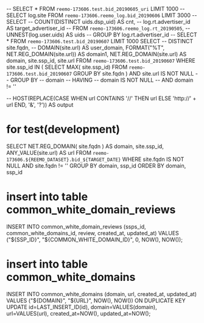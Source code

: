 

-- SELECT * FROM `reemo-173606.test.bid_20190605_uri` LIMIT 1000
--   SELECT    log.site FROM `reemo-173606.reemo_log.bid_20190606` LIMIT 3000
--     SELECT
--         COUNT(DISTINCT uids.dsp_uid) AS cnt,
--         log.rt.advertiser_id AS target_advertiser_id
--     FROM `reemo-173606.reemo_log.rt_20190505`,
--         UNNEST(log.user.uids) AS uids
--         GROUP BY log.rt.advertiser_id
--  SELECT * FROM `reemo-173606.test.bid_20190607` LIMIT 1000
SELECT
--   DISTINCT site.fqdn,
--   DOMAIN(site.url) AS user_domain,
FORMAT("%T", NET.REG_DOMAIN(site.url)) AS domain1,
NET.REG_DOMAIN(site.url) AS domain,
site.ssp_id,
site.url
FROM
`reemo-173606.test.bid_20190607`
WHERE
site.ssp_id IN (
SELECT
  MAX( site.ssp_id)
FROM
  `reemo-173606.test.bid_20190607`
GROUP BY
  site.fqdn
  )
  AND site.url IS NOT NULL
-- GROUP BY
--   domain
-- HAVING
--   domain IS NOT NULL
--   AND domain != ''


--     HOST(REPLACE(CASE WHEN url CONTAINS '//' THEN url ELSE 'http://' + url END, '&', '?')) AS output

# for test(development)
SELECT
  NET.REG_DOMAIN( site.fqdn ) AS domain,
  site.ssp_id,
  ANY_VALUE(site.url) AS url
FROM
  `reemo-173606.${REEMO_DATASET}.bid_${TARGET_DATE}`
WHERE
  site.fqdn IS NOT NULL
  AND site.fqdn != ''
GROUP BY
  domain,
  ssp_id
ORDER BY
  domain,
  ssp_id

# insert into table common_white_domain_reviews
  INSERT INTO
  common_white_domain_reviews
    (ssps_id, common_white_domains_id, review, created_at, updated_at)
VALUES
  ("${SSP_ID}", "${COMMON_WHITE_DOMAIN_ID}", 0, NOW(), NOW());

# insert into table common_white_domains
  INSERT INTO
  common_white_domains (domain, url, created_at, updated_at)
VALUES
  ("${DOMAIN}", "${URL}", NOW(), NOW())
ON
  DUPLICATE KEY
UPDATE
  id=LAST_INSERT_ID(id),
  domain=VALUES(domain),
  url=VALUES(url),
  created_at=NOW(),
  updated_at=NOW();
